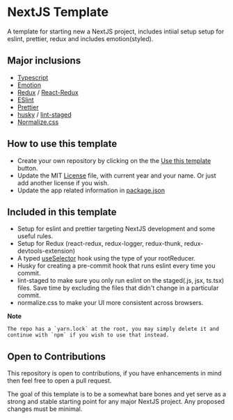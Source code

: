 # NextJS Template

A template for starting new a NextJS project, includes intiial setup setup for eslint, prettier, redux and includes emotion(styled).

## Major inclusions

- [Typescript](https://www.typescriptlang.org/)
- [Emotion](https://emotion.sh/docs/introduction)
- [Redux](https://redux.js.org/) / [React-Redux](https://react-redux.js.org/)
- [ESlint](https://eslint.org/)
- [Prettier](https://prettier.io/)
- [husky](https://github.com/typicode/husky) / [lint-staged](https://github.com/okonet/lint-staged#readme)
- [Normalize.css](https://necolas.github.io/normalize.css/)

## How to use this template

- Create your own repository by clicking on the the [Use this template](https://github.com/arpit73/NextJS-Template/generate) button.
- Update the MIT [License](./LICENSE) file, with current year and your name. Or just add another license if you wish.
- Update the app related information in [package.json](./package.json)

## Included in this template

- Setup for eslint and prettier targeting NextJS development and some useful rules.
- Setup for Redux (react-redux, redux-logger, redux-thunk, redux-devtools-extension)
- A typed [useSelector](./utils/useSelector.ts) hook using the type of your rootReducer.
- Husky for creating a pre-commit hook that runs eslint every time you commit.
- lint-staged to make sure you only run eslint on the staged(.js, jsx, ts.tsx) files. Save time by excluding the files that didn't change in a particular commit.
- normalize.css to make your UI more consistent across browsers.

**Note**

```
The repo has a `yarn.lock` at the root, you may simply delete it and continue with `npm` if you wish to use that instead.
```

## Open to Contributions

This repository is open to contributions, if you have enhancements in mind then feel free to open a pull request.

The goal of this template is to be a somewhat bare bones and yet serve as a strong and stable starting point for any major NextJS project. Any proposed changes must be minimal.
